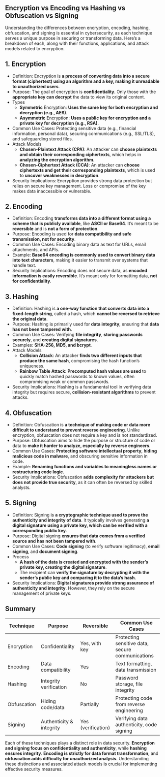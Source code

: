 ## Encryption vs Encoding vs Hashing vs Obfuscation vs Signing
Understanding the differences between encryption, encoding, hashing, obfuscation, and signing is essential in cybersecurity, as each technique serves a unique purpose in securing or transforming data. Here’s a breakdown of each, along with their functions, applications, and attack models related to encryption.

## 1. Encryption
  - Definition: Encryption is **a process of converting data into a secure format (ciphertext) using an algorithm and a key, making it unreadable to unauthorized users**.
  - Purpose: The goal of encryption is **confidentiality**. Only those with the **appropriate key can decrypt** the data to view its original content.
  - Types
    - **Symmetric** Encryption: **Uses the same key for both encryption and decryption (e.g., AES)**.
    - **Asymmetric** Encryption: **Uses a public key for encryption and a private key for decryption (e.g., RSA)**.
  - Common Use Cases: Protecting sensitive data (e.g., financial information, personal data), securing communications (e.g., SSL/TLS), and safeguarding stored files.
  - Attack Models
    - **Chosen-Plaintext Attack (CPA)**: An attacker can **choose plaintexts and obtain their corresponding ciphertexts**, which helps in **analyzing the encryption algorithm**.
    - **Chosen-Ciphertext Attack (CCA)**: An attacker can **choose ciphertexts and get their corresponding plaintexts**, which is used to **uncover weaknesses in decryption**.
  - Security Implications: Encryption provides strong data protection but relies on secure key management. Loss or compromise of the key makes data inaccessible or vulnerable.

## 2. Encoding
  - Definition: Encoding **transforms data into a different format using a scheme that is publicly available**, like **ASCII or Base64**. It’s meant to be **reversible** and is **not a form of protection**.
  - Purpose: Encoding is used for **data compatibility and safe transmission, not for security**.
  - Common Use Cases: Encoding binary data as text for URLs, email attachments, and APIs.
  - Example: **Base64 encoding is commonly used to convert binary data into text characters**, making it easier to transmit over systems that handle text.
  - Security Implications: Encoding does not secure data, as **encoded information is easily reversible**. It’s meant only for formatting data, **not for confidentiality**.

## 3. Hashing
  - Definition: Hashing is **a one-way function that converts data into a fixed-length string**, called a hash, which **cannot be reversed to retrieve the original data**.
  - Purpose: Hashing is primarily used for **data integrity**, ensuring that **data has not been tampered with**.
  - Common Use Cases: Verifying **file integrity**, **storing passwords securely**, and **creating digital signatures**.
  - Examples: **SHA-256, MD5, and bcrypt**.
  - Attack Models
    - **Collision Attack**: An attacker **finds two different inputs that produce the same hash**, compromising the hash function’s uniqueness.
    - **Rainbow Table Attack**: **Precomputed hash values are used** to quickly match hashed passwords to known values, often compromising weak or common passwords.
  - Security Implications: Hashing is a fundamental tool in verifying data integrity but requires secure, **collision-resistant algorithms** to prevent attacks.

## 4. Obfuscation
  - Definition: Obfuscation is **a technique of making code or data more difficult to understand to prevent reverse engineering**. Unlike encryption, obfuscation does not require a key and is not standardized.
  - Purpose: Obfuscation aims to hide the purpose or structure of code or data to **make it harder to analyze, especially by reverse engineers**.
  - Common Use Cases: **Protecting software intellectual property**, **hiding malicious code in malware**, and obscuring sensitive information in code.
  - Example: **Renaming functions and variables to meaningless names or restructuring code logic**.
  - Security Implications: Obfuscation **adds complexity for attackers but does not provide true security**, as it can often be reversed by skilled analysts.

## 5. Signing
  - Definition: Signing is **a cryptographic technique used to prove the authenticity and integrity of data**. It typically involves generating **a digital signature using a private key, which can be verified with a corresponding public key**.
  - Purpose: Digital signing **ensures that data comes from a verified source and has not been tampered with**.
  - Common Use Cases: **Code signing** (to verify software legitimacy), **email signing**, and **document signing**.
  - Process
    - **A hash of the data is created and encrypted with the sender’s private key, creating the digital signature**.
    - The recipient can **verify the signature by decrypting it with the sender’s public key and comparing it to the data’s hash**.
  - Security Implications: **Digital signatures provide strong assurance of authenticity and integrity**. However, they rely on the secure management of private keys.

## Summary

| Technique | Purpose | Reversible | Common Use Cases |
| --------- | ------- | ---------- | ---------------- |
| Encryption | Confidentiality | Yes, with key | Protecting sensitive data, secure communications |
| Encoding | Data compatibility | Yes | Text formatting, data transmission |
| Hashing | Integrity verification | No | Password storage, file integrity |
| Obfuscation | Hiding code/data | Partially | Protecting code from reverse engineering |
| Signing | Authenticity & integrity | Yes (verification) | Verifying data authenticity, code signing |

Each of these techniques plays a distinct role in data security. **Encryption and signing focus on confidentiality and authenticity**, while **hashing ensures integrity**. **Encoding is strictly for data format transformation**, and **obfuscation adds difficulty for unauthorized analysis**. Understanding these distinctions and associated attack models is crucial for implementing effective security measures.